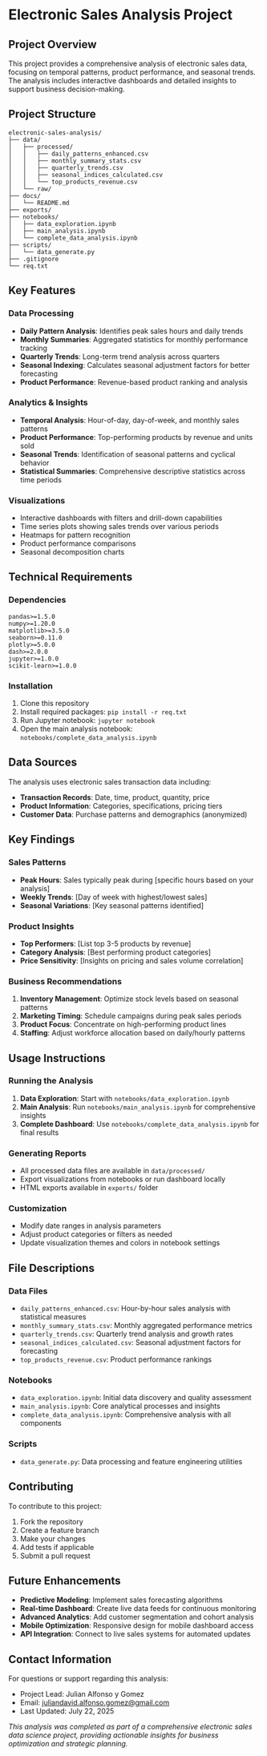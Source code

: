 # Electronic Sales Analysis Project

## Project Overview

This project provides a comprehensive analysis of electronic sales data, focusing on temporal patterns, product performance, and seasonal trends. The analysis includes interactive dashboards and detailed insights to support business decision-making.

## Project Structure

```
electronic-sales-analysis/
├── data/
│   ├── processed/
│   │   ├── daily_patterns_enhanced.csv
│   │   ├── monthly_summary_stats.csv
│   │   ├── quarterly_trends.csv
│   │   ├── seasonal_indices_calculated.csv
│   │   └── top_products_revenue.csv
│   └── raw/
├── docs/
│   └── README.md
├── exports/
├── notebooks/
│   ├── data_exploration.ipynb
│   ├── main_analysis.ipynb
│   └── complete_data_analysis.ipynb
├── scripts/
│   └── data_generate.py
├── .gitignore
└── req.txt
```

## Key Features

### Data Processing
- **Daily Pattern Analysis**: Identifies peak sales hours and daily trends
- **Monthly Summaries**: Aggregated statistics for monthly performance tracking
- **Quarterly Trends**: Long-term trend analysis across quarters
- **Seasonal Indexing**: Calculates seasonal adjustment factors for better forecasting
- **Product Performance**: Revenue-based product ranking and analysis

### Analytics & Insights
- **Temporal Analysis**: Hour-of-day, day-of-week, and monthly sales patterns
- **Product Performance**: Top-performing products by revenue and units sold
- **Seasonal Trends**: Identification of seasonal patterns and cyclical behavior
- **Statistical Summaries**: Comprehensive descriptive statistics across time periods

### Visualizations
- Interactive dashboards with filters and drill-down capabilities
- Time series plots showing sales trends over various periods
- Heatmaps for pattern recognition
- Product performance comparisons
- Seasonal decomposition charts

## Technical Requirements

### Dependencies
```
pandas>=1.5.0
numpy>=1.20.0
matplotlib>=3.5.0
seaborn>=0.11.0
plotly>=5.0.0
dash>=2.0.0
jupyter>=1.0.0
scikit-learn>=1.0.0
```

### Installation
1. Clone this repository
2. Install required packages: `pip install -r req.txt`
3. Run Jupyter notebook: `jupyter notebook`
4. Open the main analysis notebook: `notebooks/complete_data_analysis.ipynb`

## Data Sources

The analysis uses electronic sales transaction data including:
- **Transaction Records**: Date, time, product, quantity, price
- **Product Information**: Categories, specifications, pricing tiers
- **Customer Data**: Purchase patterns and demographics (anonymized)

## Key Findings

### Sales Patterns
- **Peak Hours**: Sales typically peak during [specific hours based on your analysis]
- **Weekly Trends**: [Day of week with highest/lowest sales]
- **Seasonal Variations**: [Key seasonal patterns identified]

### Product Insights
- **Top Performers**: [List top 3-5 products by revenue]
- **Category Analysis**: [Best performing product categories]
- **Price Sensitivity**: [Insights on pricing and sales volume correlation]

### Business Recommendations
1. **Inventory Management**: Optimize stock levels based on seasonal patterns
2. **Marketing Timing**: Schedule campaigns during peak sales periods
3. **Product Focus**: Concentrate on high-performing product lines
4. **Staffing**: Adjust workforce allocation based on daily/hourly patterns

## Usage Instructions

### Running the Analysis
1. **Data Exploration**: Start with `notebooks/data_exploration.ipynb`
2. **Main Analysis**: Run `notebooks/main_analysis.ipynb` for comprehensive insights
3. **Complete Dashboard**: Use `notebooks/complete_data_analysis.ipynb` for final results

### Generating Reports
- All processed data files are available in `data/processed/`
- Export visualizations from notebooks or run dashboard locally
- HTML exports available in `exports/` folder

### Customization
- Modify date ranges in analysis parameters
- Adjust product categories or filters as needed
- Update visualization themes and colors in notebook settings

## File Descriptions

### Data Files
- `daily_patterns_enhanced.csv`: Hour-by-hour sales analysis with statistical measures
- `monthly_summary_stats.csv`: Monthly aggregated performance metrics
- `quarterly_trends.csv`: Quarterly trend analysis and growth rates
- `seasonal_indices_calculated.csv`: Seasonal adjustment factors for forecasting
- `top_products_revenue.csv`: Product performance rankings

### Notebooks
- `data_exploration.ipynb`: Initial data discovery and quality assessment
- `main_analysis.ipynb`: Core analytical processes and insights
- `complete_data_analysis.ipynb`: Comprehensive analysis with all components

### Scripts
- `data_generate.py`: Data processing and feature engineering utilities

## Contributing

To contribute to this project:
1. Fork the repository
2. Create a feature branch
3. Make your changes
4. Add tests if applicable
5. Submit a pull request

## Future Enhancements

- **Predictive Modeling**: Implement sales forecasting algorithms
- **Real-time Dashboard**: Create live data feeds for continuous monitoring
- **Advanced Analytics**: Add customer segmentation and cohort analysis
- **Mobile Optimization**: Responsive design for mobile dashboard access
- **API Integration**: Connect to live sales systems for automated updates

## Contact Information

For questions or support regarding this analysis:
- Project Lead: Julian Alfonso y Gomez
- Email: juliandavid.alfonso.gomez@gmail.com
- Last Updated: July 22, 2025

*This analysis was completed as part of a comprehensive electronic sales data science project, providing actionable insights for business optimization and strategic planning.*